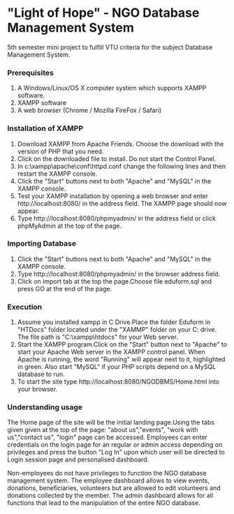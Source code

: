 # "Light of Hope" - NGO Database Management System
5th semester mini project to fulfill VTU criteria for the subject Database Management System.

### Prerequisites
  1. A Windows/Linux/OS X computer system which supports XAMPP
     software.
  2. XAMPP software
  3. A web browser (Chrome / Mozilla FireFox / Safari)

### Installation of XAMPP
  1. Download XAMPP from Apache Friends. Choose the download with the version of PHP that you need.
  2. Click on the downloaded file to install. Do not start the Control Panel.
  3. In c:\xampp\apache\conf\httpd.conf change the following lines and then restart the XAMPP console.
  4. Click the "Start" buttons next to both "Apache" and "MySQL" in the XAMPP console.
  5. Test your XAMPP installation by opening a web browser and enter  http://localhost:8080/ in the address field.
     The XAMPP page should now appear.
  6. Type http://localhost:8080/phpmyadmin/ in the address field or click phpMyAdmin at the top of the page.

### Importing Database
  1. Click the "Start" buttons next to both "Apache" and "MySQL" in the XAMPP console.
  2. Type http://localhost:8080/phpmyadmin/ in the browser address field.
  3. Click on import tab at the top the page.Choose file eduform.sql and press GO at the end of the page.

### Execution
  1. Assume you installed xampp in C Drive.Place the folder Eduform in "HTDocs" folder located under the "XAMMP" folder on your C: drive. The file path is "C:\xampp\htdocs" for your Web server.
  2. Start the XAMPP program.Click on the "Start" button next to "Apache" to start your Apache Web server in the XAMPP control  panel. When Apache is running, the word "Running" will appear next to it, highlighted in green. Also start "MySQL" if your PHP scripts depend on a MySQL database to run.
  3. To start the site type http://localhost:8080/NGODBMS/Home.html into your browser.

### Understanding usage
The Home page of the site will be the initial landing page.Using the tabs given given at the top of the page: "about us","events", "work with us","contact us", "login" page can be accessed.
Employees can enter credentials on the login page for an regular or admin access depending on privileges and press the button "Log In" upon which user will be directed to Login session page and personalised dashboard.

Non-employees do not have privileges to function the NGO database management system.
The employee dashboard allows to view events, donations, beneficiaries, volunteers but are allowed to edit volunteers and donations collected by the member.
The admin dashboard allows for all functions that lead to the manipulation of the entire NGO database.